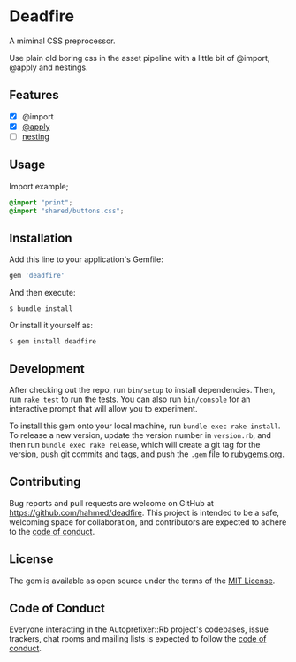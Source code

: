 # Deadfire

A miminal CSS preprocessor.

Use plain old boring css in the asset pipeline with a little bit of @import, @apply and nestings.

## Features

- [x] @import
- [x] [@apply](https://tabatkins.github.io/specs/css-apply-rule/)
- [ ] [nesting](https://drafts.csswg.org/css-nesting-1)

## Usage

Import example;

```CSS
@import "print";
@import "shared/buttons.css";
```

## Installation

Add this line to your application's Gemfile:

```ruby
gem 'deadfire'
```

And then execute:

    $ bundle install

Or install it yourself as:

    $ gem install deadfire

## Development

After checking out the repo, run `bin/setup` to install dependencies. Then, run `rake test` to run the tests. You can also run `bin/console` for an interactive prompt that will allow you to experiment.

To install this gem onto your local machine, run `bundle exec rake install`. To release a new version, update the version number in `version.rb`, and then run `bundle exec rake release`, which will create a git tag for the version, push git commits and tags, and push the `.gem` file to [rubygems.org](https://rubygems.org).

## Contributing

Bug reports and pull requests are welcome on GitHub at https://github.com/hahmed/deadfire. This project is intended to be a safe, welcoming space for collaboration, and contributors are expected to adhere to the [code of conduct](https://github.com/hahmed/deadfire/blob/master/CODE_OF_CONDUCT.md).


## License

The gem is available as open source under the terms of the [MIT License](https://opensource.org/licenses/MIT).

## Code of Conduct

Everyone interacting in the Autoprefixer::Rb project's codebases, issue trackers, chat rooms and mailing lists is expected to follow the [code of conduct](https://github.com/hahmed/deadfire/blob/master/CODE_OF_CONDUCT.md).
